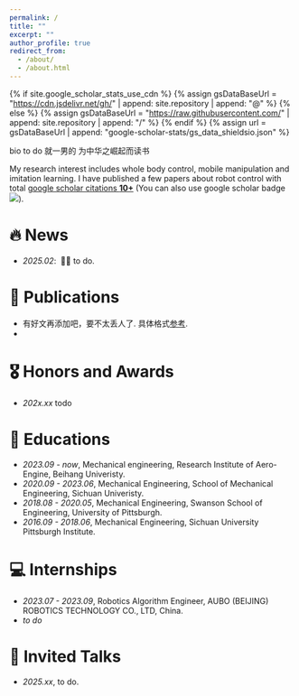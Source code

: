 ```yaml
---
permalink: /
title: ""
excerpt: ""
author_profile: true
redirect_from: 
  - /about/
  - /about.html
---
```


{% if site.google_scholar_stats_use_cdn %}
{% assign gsDataBaseUrl = "https://cdn.jsdelivr.net/gh/" | append: site.repository | append: "@" %}
{% else %}
{% assign gsDataBaseUrl = "https://raw.githubusercontent.com/" | append: site.repository | append: "/" %}
{% endif %}
{% assign url = gsDataBaseUrl | append: "google-scholar-stats/gs_data_shieldsio.json" %}

<span class='anchor' id='about-me'></span>

bio to do
就一男的
为中华之崛起而读书 

My research interest includes whole body control, mobile manipulation and imitation learning. I have published a few papers about robot control with total <a href='https://scholar.google.com/citations?user=Xb7FFXwAAAAJ'>google scholar citations <strong><span id='total_cit'>10+</span></strong></a> (You can also use google scholar badge <a href='https://scholar.google.com/citations?user=Xb7FFXwAAAAJ'><img src="https://img.shields.io/endpoint?url={{ url | url_encode }}&logo=Google%20Scholar&labelColor=f6f6f6&color=9cf&style=flat&label=citations"></a>).


# 🔥 News
- *2025.02*: &nbsp;🎉🎉 to do. 


# 📝 Publications 

- 有好文再添加吧，要不太丢人了. 具体格式[参考](https://github.com/RayeRen/acad-homepage.github.io/blob/main/_pages/about.md).
- 

# 🎖 Honors and Awards
- *202x.xx* todo 

# 📖 Educations
- *2023.09 - now*, Mechanical engineering, Research Institute of Aero-Engine, Beihang Univeristy. 
- *2020.09 - 2023.06*, Mechanical Engineering, School of Mechanical Engineering, Sichuan Univeristy. 
- *2018.08 - 2020.05*, Mechanical Engineering, Swanson School of Engineering, University of Pittsburgh.
- *2016.09 - 2018.06*, Mechanical Engineering, Sichuan University Pittsburgh Institute. 

# 💻 Internships
- *2023.07 - 2023.09*, Robotics Algorithm Engineer, AUBO (BEIJING) ROBOTICS TECHNOLOGY CO., LTD, China.
- *to do*

# 💬 Invited Talks
- *2025.xx*, to do. 
